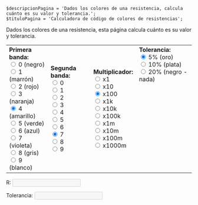 	$descripcionPagina = 'Dados los colores de una resistencia, calcula cuánto es su valor y tolerancia.';
	$tituloPagina = 'Calculadora de código de colores de resistencias';
<script type="text/javascript"> 
// 
function f(r){
	if(r > 1000000) return (r/1000000) + " Megaohms"
	if(r > 1000) return (r/1000) + " Kilohms"
	return r;
}

function compute(){
    var r1 = parseInt(document.querySelector("input[name='band01']:checked").value);
	var r2 = parseInt(document.querySelector("input[name='band02']:checked").value);
	var r3 = parseInt(document.querySelector("input[name='band03']:checked").value);
	var r4 = parseInt(document.querySelector("input[name='band04']:checked").value);
	document.querySelector("#r").value = f((r1+r2)*r3);
	document.querySelector("#t").value = r4 + " %";
}
document.onreadystatechange = function () {
	if (document.readyState == "complete") {
		let inputs = document.querySelectorAll("input");
		for (let i = 0; i < inputs.length; i++) {
			inputs[i].addEventListener("input", compute);
			inputs[i].addEventListener("change", compute);
		}

		let selects = document.querySelectorAll("select");
		for (let i = 0; i < selects.length; i++) {
			selects[i].addEventListener("change", compute);
		}
		compute();	
	}
}
// 
</script>
<p>Dados los colores de una resistencia, esta página calcula cuánto es su valor y tolerancia.</p>
<form action="" id="ccForm">
<table cellpadding="10" id="colorCode"><tr>
<td>
<b>Primera banda:</b><br/>
<input class="w3-radio" name="band01" type="radio" value="0" id="b10"/> <label class="w3-validate" class="resBlack" for="b10">0 (negro)</label><br/>
<input class="w3-radio" name="band01" type="radio" value="10" id="b11"/> <label class="w3-validate" class="resBrown" for="b11">1 (marrón)</label><br/>
<input class="w3-radio" name="band01" type="radio" value="20" id="b12"/> <label class="w3-validate" class="resRed" for="b12">2 (rojo)</label><br/>
<input class="w3-radio" name="band01" type="radio" value="30" id="b13"/> <label class="w3-validate" class="resOrange" for="b13">3 (naranja)</label><br/>
<input class="w3-radio" name="band01" type="radio" value="40" id="b14" checked="checked"/> <label class="w3-validate" class="resYellow" for="b14">4 (amarillo)</label><br/>
<input class="w3-radio" name="band01" type="radio" value="50" id="b15"/> <label class="w3-validate" class="resGreen" for="b15">5 (verde)</label><br/>
<input class="w3-radio" name="band01" type="radio" value="60" id="b16"/> <label class="w3-validate" class="resBlue" for="b16">6 (azul)</label><br/>
<input class="w3-radio" name="band01" type="radio" value="70" id="b17"/> <label class="w3-validate" class="resViolet" for="b17">7 (violeta)</label><br/>
<input class="w3-radio" name="band01" type="radio" value="80" id="b18"/> <label class="w3-validate" class="resGray" for="b18">8 (gris)</label><br/>
<input class="w3-radio" name="band01" type="radio" value="90" id="b19"/> <label class="w3-validate" class="resWhite" for="b19">9 (blanco)</label><br/>
</td>
<td>
<b>Segunda banda:</b><br/>
<input class="w3-radio" name="band02" type="radio" value="0" id="b20"/> <label class="w3-validate" class="resBlack" for="b20">0</label><br/>
<input class="w3-radio" name="band02" type="radio" value="1" id="b21"/> <label class="w3-validate" class="resBrown" for="b21">1</label><br/>
<input class="w3-radio" name="band02" type="radio" value="2" id="b22"/> <label class="w3-validate" class="resRed" for="b22">2</label><br/>
<input class="w3-radio" name="band02" type="radio" value="3" id="b23"/> <label class="w3-validate" class="resOrange" for="b23">3</label><br/>
<input class="w3-radio" name="band02" type="radio" value="4" id="b24"/> <label class="w3-validate" class="resYellow" for="b24">4</label><br/>
<input class="w3-radio" name="band02" type="radio" value="5" id="b25"/> <label class="w3-validate" class="resGreen" for="b25">5</label><br/>
<input class="w3-radio" name="band02" type="radio" value="6" id="b26"/> <label class="w3-validate" class="resBlue" for="b26">6</label><br/>
<input class="w3-radio" name="band02" type="radio" value="7" id="b27" checked="checked" /> <label class="w3-validate" class="resViolet" for="b27">7</label><br/>
<input class="w3-radio" name="band02" type="radio" value="8" id="b28"/> <label class="w3-validate" class="resGray" for="b28">8</label><br/>
<input class="w3-radio" name="band02" type="radio" value="9" id="b29"/> <label class="w3-validate" class="resWhite" for="b29">9</label><br/>
</td>
<td>
<b>Multiplicador:</b><br/>
<input class="w3-radio" name="band03" type="radio" value="1" id="b30"/> <label class="w3-validate" class="resBlack" for="b30">x1</label><br/>
<input class="w3-radio" name="band03" type="radio" value="10" id="b31"/> <label class="w3-validate" class="resBrown" for="b31">x10</label><br/>
<input class="w3-radio" name="band03" type="radio" value="100" checked="checked" id="b32"/> <label class="w3-validate" class="resRed" for="b32">x100</label><br/>
<input class="w3-radio" name="band03" type="radio" value="1000" id="b33"/> <label class="w3-validate" class="resOrange" for="b33">x1k</label><br/>
<input class="w3-radio" name="band03" type="radio" value="10000" id="b34"/> <label class="w3-validate" class="resYellow" for="b34">x10k</label><br/>
<input class="w3-radio" name="band03" type="radio" value="100000" id="b35"/> <label class="w3-validate" class="resGreen" for="b35">x100k</label><br/>
<input class="w3-radio" name="band03" type="radio" value="1000000" id="b36"/> <label class="w3-validate" class="resBlue" for="b36">x1m</label><br/>
<input class="w3-radio" name="band03" type="radio" value="10000000" id="b37"/> <label class="w3-validate" class="resViolet" for="b37">x10m</label><br/>
<input class="w3-radio" name="band03" type="radio" value="100000000" id="b38"/> <label class="w3-validate" class="resGray" for="b38">x100m</label><br/>
<input class="w3-radio" name="band03" type="radio" value="1000000000" id="b39"/> <label class="w3-validate" class="resWhite" for="b39">x1000m</label><br/>
</td>
<td valign="top">
<b>Tolerancia:</b><br/>
<input class="w3-radio" name="band04" type="radio" value="5%" checked="checked" id="b40"/> <label class="w3-validate" class="resGold" for="b40">5% (oro)</label><br/>
<input class="w3-radio" name="band04" type="radio" value="10%" id="b41"/> <label class="w3-validate" class="resSilver" for="b41">10% (plata)</label><br/>
<input class="w3-radio" name="band04" type="radio" value="20%" id="b42"/> <label class="w3-validate" class="resBlack" for="b42">20% (negro - nada)</label><br/>
</td>
</tr></table>
<p>R: <input id="r" disabled="disabled" class="w3-input w3-border"/></p>
<p>Tolerancia: <input id="t" disabled="disabled" class="w3-input w3-border"/></p>
</form>
